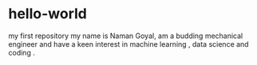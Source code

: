 # hello-world
my first repository
my name is Naman Goyal, am a budding mechanical engineer and have a keen interest in machine learning , data science and coding .
